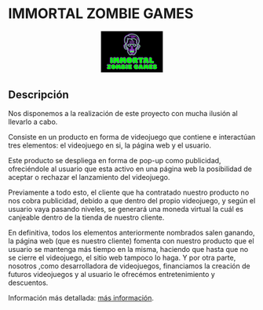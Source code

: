 # IMMORTAL ZOMBIE GAMES 

<p align="center">
  <img src="https://github.com/GuillermoSH/proyecto-daw-ets/blob/main/Imagenes/Screenshot_5.png" width="25%" height="25%">
</p>

## Descripción

Nos disponemos a la realización de este proyecto con mucha ilusión al llevarlo a cabo.

Consiste en un producto en forma de videojuego que contiene e interactúan tres elementos: el videojuego en si, la página web y el usuario.

Este producto se despliega en forma de pop-up como publicidad, ofreciéndole al usuario que esta activo en una página web la posibilidad de aceptar o rechazar el lanzamiento del videojuego.

Previamente a todo esto, el cliente que ha contratado nuestro producto no nos cobra publicidad, debido a que dentro del propio videojuego, y según el usuario vaya pasando niveles, se generará una moneda virtual la cuál es canjeable dentro de la tienda de nuestro cliente.

En definitiva, todos los elementos anteriormente nombrados salen ganando, la página web (que es nuestro cliente) fomenta con nuestro producto que el usuario se mantenga más tiempo en la misma, haciendo que hasta que no se cierre el videojuego, el sitio web tampoco lo haga. Y por otra parte, nosotros ,como desarrolladora de videojuegos, financiamos la creación de futuros videojuegos y al usuario le ofrecémos entretenimiento y descuentos.

Información más detallada: [más información](https://github.com/GuillermoSH/proyecto-daw-ets/wiki/1.-IMMORTAL-ZOMBIE-GAMES).
